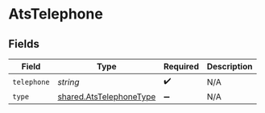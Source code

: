 # AtsTelephone


## Fields

| Field                                                              | Type                                                               | Required                                                           | Description                                                        |
| ------------------------------------------------------------------ | ------------------------------------------------------------------ | ------------------------------------------------------------------ | ------------------------------------------------------------------ |
| `telephone`                                                        | *string*                                                           | :heavy_check_mark:                                                 | N/A                                                                |
| `type`                                                             | [shared.AtsTelephoneType](../../models/shared/atstelephonetype.md) | :heavy_minus_sign:                                                 | N/A                                                                |